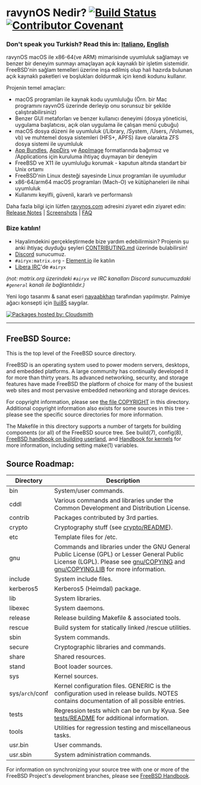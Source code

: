 # ravynOS Nedir? [![Build Status](https://api.cirrus-ci.com/github/ravynsoft/ravynos.svg?branch=main)](https://cirrus-ci.com/github/ravynsoft/ravynos) [![Contributor Covenant](https://img.shields.io/badge/Contributor%20Covenant-2.1-4baaaa.svg)](CODE_OF_CONDUCT.md)
### Don't speak you Turkish? Read this in: [Italiano](README.IT.md), [English](README.md)

ravynOS macOS ile x86-64(ve ARM) mimarisinde uyumluluk sağlamayı ve benzer bir deneyim sunmayı amaçlayan açık kaynaklı bir işletim sistemidir. FreeBSD'nin sağlam temelleri üzerine inşa edilmiş olup hali hazırda bulunan açık kaynaklı paketleri ve boşlukları doldurmak için kendi kodunu kullanır.

Projenin temel amaçları:
- macOS programları ile kaynak kodu uyumluluğu (Örn. bir Mac programını rayvnOS üzerinde derleyip onu sorunsuz bir şekilde çalıştırabilirsiniz)
- Benzer GUI metaforları ve benzer kullanıcı deneyimi (dosya yöneticisi, uygulama başlatıcısı, açık olan uygulama ile çalışan menü çubuğu)
- macOS dosya düzeni ile uyumluluk (/Library, /System, /Users, /Volumes, vb) ve muhtemel dosya sistemleri (HFS+, APFS) ilave olarakta ZFS dosya sistemi ile uyumluluk
- [App Bundles](https://developer.apple.com/documentation/foundation/bundle), [AppDirs](https://github.com/AppImage/AppImageKit/wiki/AppDir) ve [AppImage](https://github.com/AppImage) formatlarında bağımsız ve /Applications için kuruluma ihtiyaç duymayan bir deneyim 
- FreeBSD ve X11 ile uyumluluğu korumak - kaputun altında standart bir Unix ortamı
- FreeBSD'nin Linux desteği sayesinde Linux programları ile uyumludur
- x86-64/arm64 macOS programları (Mach-O) ve kütüphaneleri ile nihai uyumluluk
- Kullanımı keyifli, güvenli, kararlı ve performanslı

Daha fazla bilgi için lütfen [ravynos.com](https://ravynos.com/) adresini ziyaret edin ziyaret edin:
[Release Notes](https://ravynos.com/releases.html) | [Screenshots](https://ravynos.com/screenshots.html) | [FAQ](https://ravynos.com/faq.html)

### Bize katılın!

* Hayalimdekini gerçekleştirmede bize yardım edebilirmisin? Projenin şu anki ihtiyaç duyduğu şeyleri [CONTRIBUTING.md](CONTRIBUTING.md) üzerinde bulabilirsin!
* [Discord](https://discord.com/invite/8caJbAGNwY) sunucumuz.
* `#airyx:matrix.org` - [Element.io](https://app.element.io/#/room/#airyx:matrix.org) ile katılın
* [Libera IRC](https://web.libera.chat/?channel=#airyx)'de `#airyx`

_(not: matrix.org üzerindeki `#airyx` ve IRC kanalları Discord sunucumuzdaki `#general` kanalı ile bağlantılıdır.)_

Yeni logo tasarımı & sanat eseri [nayaabkhan](https://nayaabkhan.me) tarafından yapılmıştır. 
Palmiye ağacı konsepti için [llui85](https://github.com/llui85) saygılar. 


[![Packages hosted by: Cloudsmith](https://img.shields.io/badge/OSS%20hosting%20by-cloudsmith-blue?logo=cloudsmith&style=flat-square)](https://cloudsmith.com)

---

FreeBSD Source:
---------------
This is the top level of the FreeBSD source directory.

FreeBSD is an operating system used to power modern servers, desktops, and embedded platforms.
A large community has continually developed it for more than thirty years.
Its advanced networking, security, and storage features have made FreeBSD the platform of choice for many of the busiest web sites and most pervasive embedded networking and storage devices.

For copyright information, please see [the file COPYRIGHT](COPYRIGHT) in this directory.
Additional copyright information also exists for some sources in this tree - please see the specific source directories for more information.

The Makefile in this directory supports a number of targets for building components (or all) of the FreeBSD source tree.
See build(7), config(8), [FreeBSD handbook on building userland](https://docs.freebsd.org/en/books/handbook/cutting-edge/#makeworld), and [Handbook for kernels](https://docs.freebsd.org/en/books/handbook/kernelconfig/) for more information, including setting make(1) variables.

Source Roadmap:
---------------
| Directory | Description |
| --------- | ----------- |
| bin | System/user commands. |
| cddl | Various commands and libraries under the Common Development and Distribution License. |
| contrib | Packages contributed by 3rd parties. |
| crypto | Cryptography stuff (see [crypto/README](crypto/README)). |
| etc | Template files for /etc. |
| gnu | Commands and libraries under the GNU General Public License (GPL) or Lesser General Public License (LGPL). Please see [gnu/COPYING](gnu/COPYING) and [gnu/COPYING.LIB](gnu/COPYING.LIB) for more information. |
| include | System include files. |
| kerberos5 | Kerberos5 (Heimdal) package. |
| lib | System libraries. |
| libexec | System daemons. |
| release | Release building Makefile & associated tools. |
| rescue | Build system for statically linked /rescue utilities. |
| sbin | System commands. |
| secure | Cryptographic libraries and commands. |
| share | Shared resources. |
| stand | Boot loader sources. |
| sys | Kernel sources. |
| sys/`arch`/conf | Kernel configuration files. GENERIC is the configuration used in release builds. NOTES contains documentation of all possible entries. |
| tests | Regression tests which can be run by Kyua.  See [tests/README](tests/README) for additional information. |
| tools | Utilities for regression testing and miscellaneous tasks. |
| usr.bin | User commands. |
| usr.sbin | System administration commands. |

For information on synchronizing your source tree with one or more of the FreeBSD Project's development branches, please see [FreeBSD Handbook](https://docs.freebsd.org/en/books/handbook/cutting-edge/#current-stable).
